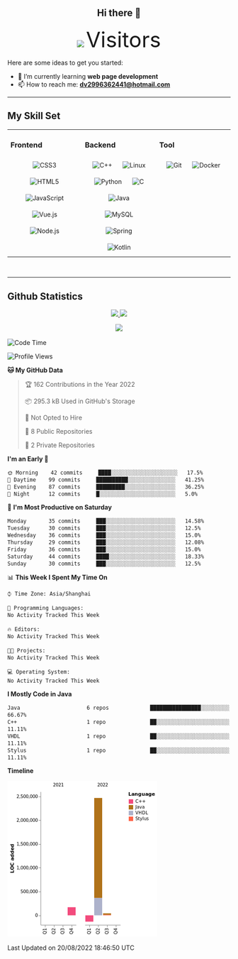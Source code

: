 <div align="center">
	<h2>Hi there 👋</h2>
	<img width=40% src="https://profile-counter.glitch.me/ZephyrusZhang/count.svg"/>
    <font size=9>Visitors</font>
</div>

Here are some ideas to get you started:

- 🌱 I’m currently learning **web page development**
- 📫 How to reach me: **dv2996362441@hotmail.com**

---

## My Skill Set  
<table><tr><td valign="top" width="33%">



### Frontend  
<div align="center">  
<img style="margin: 10px" src="https://profilinator.rishav.dev/skills-assets/css3-original-wordmark.svg" alt="CSS3" height="50" />  
<img style="margin: 10px" src="https://profilinator.rishav.dev/skills-assets/html5-original-wordmark.svg" alt="HTML5" height="50" />  
<img style="margin: 10px" src="https://profilinator.rishav.dev/skills-assets/javascript-original.svg" alt="JavaScript" height="50" />  
<img style="margin: 10px" src="https://profilinator.rishav.dev/skills-assets/vuejs-original-wordmark.svg" alt="Vue.js" height="50" />  
<img style="margin: 10px" src="https://profilinator.rishav.dev/skills-assets/nodejs-original-wordmark.svg" alt="Node.js" height="50" />  
</div>

</td><td valign="top" width="33%">



### Backend  
<div align="center">  
<img style="margin: 10px" src="https://profilinator.rishav.dev/skills-assets/cplusplus-original.svg" alt="C++" height="50" />  
<img style="margin: 10px" src="https://profilinator.rishav.dev/skills-assets/linux-original.svg" alt="Linux" height="50" />  
<img style="margin: 10px" src="https://profilinator.rishav.dev/skills-assets/python-original.svg" alt="Python" height="50" />  
<img style="margin: 10px" src="https://profilinator.rishav.dev/skills-assets/c-original.svg" alt="C" height="50" />  
<img style="margin: 10px" src="https://profilinator.rishav.dev/skills-assets/java-original-wordmark.svg" alt="Java" height="50" />  
<img style="margin: 10px" src="https://profilinator.rishav.dev/skills-assets/mysql-original-wordmark.svg" alt="MySQL" height="50" />  
<img style="margin: 10px" src="https://profilinator.rishav.dev/skills-assets/springio-icon.svg" alt="Spring" height="50" />  
<img style="margin: 10px" src="https://profilinator.rishav.dev/skills-assets/kotlinlang-icon.svg" alt="Kotlin" height="50" />  
</div>

</td><td valign="top" width="33%">



### Tool

<div align="center">  
<img style="margin: 10px" src="https://profilinator.rishav.dev/skills-assets/git-scm-icon.svg" alt="Git" height="50" />  
<img style="margin: 10px" src="https://profilinator.rishav.dev/skills-assets/docker-original-wordmark.svg" alt="Docker" height="50" />  
</div>

</td></tr></table>  

<br/>

---

## Github Statistics

<p align="center">
  <a href="https://github.com/ZephyrusZhang">
  <img width="52.5%" src="https://github-readme-stats.vercel.app/api?username=ZephyrusZhang&show_icons=true&bg_color=0,ea6161,ffc64d,fffc4d,52fa5a&theme=graywhite&hide_border=true" />
    <img width="44.5%" src="https://github-readme-stats.vercel.app/api/top-langs?username=ZephyrusZhang&show_icons=true&locale=en&layout=compact&bg_color=0,52fa5a,4dfcff,c64dff&theme=graywhite" />
  </a>
</p>
<p align="center">
  <a href="https://github.com/ZephyrusZhang">
  <img src="https://activity-graph.herokuapp.com/graph?username=ZephyrusZhang&theme=redical"/>
  </a>
</p>


<!--START_SECTION:waka-->
![Code Time](http://img.shields.io/badge/Code%20Time-3%20hrs%2035%20mins-blue)

![Profile Views](http://img.shields.io/badge/Profile%20Views-0-blue)

**🐱 My GitHub Data** 

> 🏆 162 Contributions in the Year 2022
 > 
> 📦 295.3 kB Used in GitHub's Storage 
 > 
> 🚫 Not Opted to Hire
 > 
> 📜 8 Public Repositories 
 > 
> 🔑 2 Private Repositories  
 > 
**I'm an Early 🐤** 

```text
🌞 Morning    42 commits     ████░░░░░░░░░░░░░░░░░░░░░   17.5% 
🌆 Daytime    99 commits     ██████████░░░░░░░░░░░░░░░   41.25% 
🌃 Evening    87 commits     █████████░░░░░░░░░░░░░░░░   36.25% 
🌙 Night      12 commits     █░░░░░░░░░░░░░░░░░░░░░░░░   5.0%

```
📅 **I'm Most Productive on Saturday** 

```text
Monday       35 commits     ███░░░░░░░░░░░░░░░░░░░░░░   14.58% 
Tuesday      30 commits     ███░░░░░░░░░░░░░░░░░░░░░░   12.5% 
Wednesday    36 commits     ███░░░░░░░░░░░░░░░░░░░░░░   15.0% 
Thursday     29 commits     ███░░░░░░░░░░░░░░░░░░░░░░   12.08% 
Friday       36 commits     ███░░░░░░░░░░░░░░░░░░░░░░   15.0% 
Saturday     44 commits     ████░░░░░░░░░░░░░░░░░░░░░   18.33% 
Sunday       30 commits     ███░░░░░░░░░░░░░░░░░░░░░░   12.5%

```


📊 **This Week I Spent My Time On** 

```text
⌚︎ Time Zone: Asia/Shanghai

💬 Programming Languages: 
No Activity Tracked This Week

🔥 Editors: 
No Activity Tracked This Week

🐱‍💻 Projects: 
No Activity Tracked This Week

💻 Operating System: 
No Activity Tracked This Week

```

**I Mostly Code in Java** 

```text
Java                     6 repos             ████████████████░░░░░░░░░   66.67% 
C++                      1 repo              ██░░░░░░░░░░░░░░░░░░░░░░░   11.11% 
VHDL                     1 repo              ██░░░░░░░░░░░░░░░░░░░░░░░   11.11% 
Stylus                   1 repo              ██░░░░░░░░░░░░░░░░░░░░░░░   11.11%

```


**Timeline**

![Chart not found](https://raw.githubusercontent.com/ZephyrusZhang/ZephyrusZhang/main/charts/bar_graph.png) 


 Last Updated on 20/08/2022 18:46:50 UTC
<!--END_SECTION:waka-->
